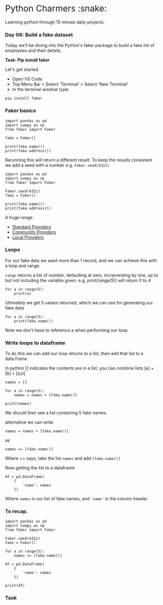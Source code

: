 <h1 style="font-weight:normal">
  Python Charmers :snake:
</h1>

Learning python through 15 minute daily projects.

### Day 06: Build a fake dataset

Today we’ll be diving into the Python's faker package to build a fake list of employees and their details.

**Task: Pip install faker**

Let's get started

- Open VS Code
- Top Menu Bar > Select ‘Terminal’ > Select ‘New Terminal’
- In the terminal window type:
```
pip install faker
```

### Faker basics

```
import pandas as pd
import numpy as np
from faker import Faker

fake = Faker()

print(fake.name())
print(fake.address())
```

Rerunning this will return a different result. To keep the results consistent we add a seed with a number e.g. `Faker.seed(4321)`

```
import pandas as pd
import numpy as np
from faker import Faker

Faker.seed(4321)
fake = Faker()

print(fake.name())
print(fake.address())
```

A huge range:

- [Standard Providers](https://faker.readthedocs.io/en/master/providers.html)
- [Community Providers](https://faker.readthedocs.io/en/master/communityproviders.html)
- [Local Providers](https://faker.readthedocs.io/en/master/locales/en_GB.html#faker-providers-address)


### Loops

For our fake data we want more than 1 record, and we can achieve this with a loop and range.

`range` returns a list of number, defaulting at zero, incrementing by one, up to but not including the variable given:
e.g. print(range(5)) will return 0 to 4

```
for a in range(5):
    print(a)
``` 
Ultimately we get 5 values returned, which we can use for generating our fake data

```
for a in range(5):
    print(fake.name())
```
Note we don't have to reference a when performing our loop.

### Write loops to dataframe

To do this we can add our loop returns to a list, then add that list to a data.frame

In python  [] indicates the contents are in a list, you can combine lists [a] + [b] = [a,b]

```
names = []

for a in range(5):
    names = names + [fake.name()]
    
print(names)
```
We should then see a list containing 5 fake names.

alternative we can write 
```
names = names + [fake.name()]
```
as
```
names += [fake.name()]
```
Where += says, take the list `names` and add `[fake.name()]`

Now getting the list to a dataframe

```
df = pd.DataFrame(
    {
        'name': names
    })
```
Where `names` is our list of fake names, and `'name'` is the column header.

### To recap. 

```
import pandas as pd
import numpy as np
from faker import Faker

Faker.seed(4321)
fake = Faker()

for a in range(5):
    names += [fake.name()]
    
df = pd.DataFrame(
    {
        'name': names
    }) 

print(df)
```

### Task 


